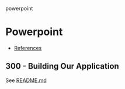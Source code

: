 powerpoint

# Powerpoint

- [References](./REFERENCES.md)

## 300 - Building Our Application

See [README.md](./300/README.md)
